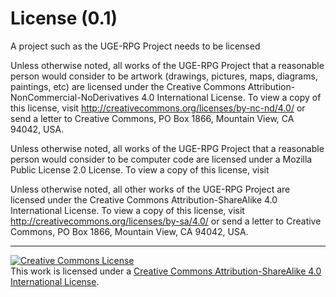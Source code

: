 # License (0.1)
A project such as the UGE-RPG Project needs to be licensed 

Unless otherwise noted, all works of the UGE-RPG Project that a reasonable person would consider to be artwork (drawings, pictures, maps, diagrams, paintings, etc) are licensed under the Creative Commons Attribution-NonCommercial-NoDerivatives 4.0 International License. To view a copy of this license, visit http://creativecommons.org/licenses/by-nc-nd/4.0/ or send a letter to Creative Commons, PO Box 1866, Mountain View, CA 94042, USA.

Unless otherwise noted, all works of the UGE-RPG Project that a reasonable person would consider to be computer code are licensed under a Mozilla Public License 2.0 License. To view a copy of this license, visit

Unless otherwise noted, all other works of the UGE-RPG Project are licensed under the Creative Commons Attribution-ShareAlike 4.0 International License. To view a copy of this license, visit http://creativecommons.org/licenses/by-sa/4.0/ or send a letter to Creative Commons, PO Box 1866, Mountain View, CA 94042, USA.

---
<a rel="license" href="http://creativecommons.org/licenses/by-sa/4.0/"><img alt="Creative Commons License" style="border-width:0" src="https://i.creativecommons.org/l/by-sa/4.0/88x31.png" /></a><br />This work is licensed under a <a rel="license" href="http://creativecommons.org/licenses/by-sa/4.0/">Creative Commons Attribution-ShareAlike 4.0 International License</a>.
